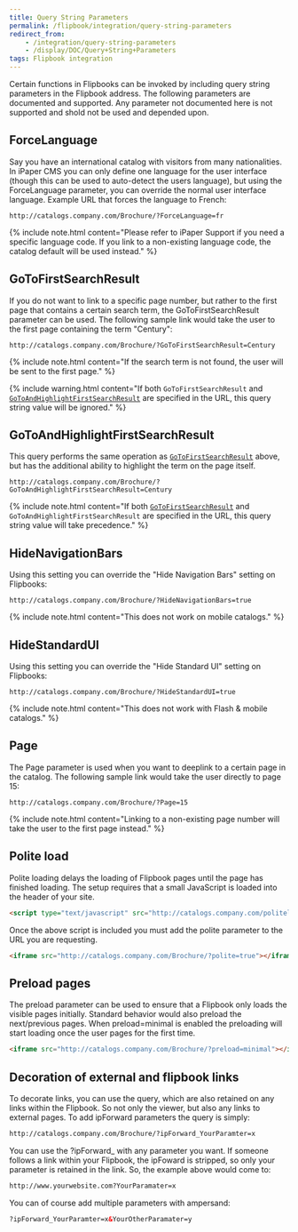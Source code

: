 ```yaml
---
title: Query String Parameters
permalink: /flipbook/integration/query-string-parameters
redirect_from:
    - /integration/query-string-parameters
    - /display/DOC/Query+String+Parameters
tags: Flipbook integration
---
```


Certain functions in Flipbooks can be invoked by including query string parameters in the Flipbook address. The following parameters are documented and supported. Any parameter not documented here is not supported and shold not be used and depended upon.

## ForceLanguage

Say you have an international catalog with visitors from many nationalities. In iPaper CMS you can only define one language for the user interface (though this can be used to auto-detect the users language), but using the ForceLanguage parameter, you can override the normal user interface language. Example URL that forces the language to French:
```
http://catalogs.company.com/Brochure/?ForceLanguage=fr
```
{% include note.html content="Please refer to iPaper Support if you need a specific language code. If you link to a non-existing language code, the catalog default will be used instead." %}


## GoToFirstSearchResult

If you do not want to link to a specific page number, but rather to the first page that contains a certain search term, the GoToFirstSearchResult parameter can be used. The following sample link would take the user to the first page containing the term "Century":
```
http://catalogs.company.com/Brochure/?GoToFirstSearchResult=Century
```
{% include note.html content="If the search term is not found, the user will be sent to the first page." %}

{% include warning.html content="If both `GoToFirstSearchResult` and [`GoToAndHighlightFirstSearchResult`](#gotoandhighlightfirstsearchresult) are specified in the URL, this query string value will be ignored." %}

## GoToAndHighlightFirstSearchResult

This query performs the same operation as [`GoToFirstSearchResult`](#gotofirstsearchresult) above, but has the additional ability to highlight the term on the page itself.

```
http://catalogs.company.com/Brochure/?GoToAndHighlightFirstSearchResult=Century
```

{% include note.html content="If both [`GoToFirstSearchResult`](#gotofirstsearchresult) and `GoToAndHighlightFirstSearchResult` are specified in the URL, this query string value will take precedence." %}

## HideNavigationBars

Using this setting you can override the "Hide Navigation Bars" setting on Flipbooks:
```
http://catalogs.company.com/Brochure/?HideNavigationBars=true
```
{% include note.html content="This does not work on mobile catalogs." %}


## HideStandardUI

Using this setting you can override the "Hide Standard UI" setting on Flipbooks:
```
http://catalogs.company.com/Brochure/?HideStandardUI=true
```
{% include note.html content="This does not work with Flash & mobile catalogs." %}

## Page

The Page parameter is used when you want to deeplink to a certain page in the catalog. The following sample link would take the user directly to page 15:
```
http://catalogs.company.com/Brochure/?Page=15
```
{% include note.html content="Linking to a non-existing page number will take the user to the first page instead." %}


## Polite load

Polite loading delays the loading of Flipbook pages until the page has finished loading. The setup requires that a small JavaScript is loaded into the header of your site.

```html
<script type="text/javascript" src="http://catalogs.company.com/politeload.js"></script>
```

Once the above script is included you must add the polite parameter to the URL you are requesting.

```html
<iframe src="http://catalogs.company.com/Brochure/?polite=true"></iframe>
```

## Preload pages

The preload parameter can be used to ensure that a Flipbook only loads the visible pages initially. Standard behavior would also preload the next/previous pages. When preload=minimal is enabled the preloading will start loading once the user pages for the first time.

```html
<iframe src="http://catalogs.company.com/Brochure/?preload=minimal"></iframe>
```

## Decoration of external and flipbook links

To decorate links, you can use the query, which are also retained on any links within the Flipbook. So not only the viewer, but also any links to external pages. To add ipForward parameters the query is simply: 

```html
http://catalogs.company.com/Brochure/?ipForward_YourParamter=x
```

You can use the ?ipForward_ with any parameter you want. If someone follows a link within your Flipbook, the ipFoward is stripped, so only your parameter is retained in the link. So, the example above would come to:

```html
http://www.yourwebsite.com?YourParamater=x
```

You can of course add multiple parameters with ampersand:

```html
?ipForward_YourParamter=x&YourOtherParamater=y
```

